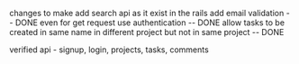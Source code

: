  changes to make
 add search api as it exist in the rails
 add email validation -- DONE
 even for get request use authentication -- DONE
 allow tasks to be created in same name in different project but not in same project -- DONE
 

 verified api - signup, login, projects, tasks, comments
